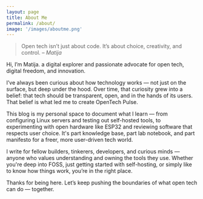 ```yaml
---
layout: page
title: About Me
permalink: /about/
image: '/images/aboutme.png'
---
```


> Open tech isn’t just about code. It’s about choice, creativity, and control.
> <cite>– Matija</cite>

Hi, I’m Matija. a digital explorer and passionate advocate for open tech, digital freedom, and innovation.

I’ve always been curious about how technology works — not just on the surface, but deep under the hood. Over time, that curiosity grew into a belief: that tech should be transparent, open, and in the hands of its users. That belief is what led me to create OpenTech Pulse.

This blog is my personal space to document what I learn — from configuring Linux servers and testing out self-hosted tools, to experimenting with open hardware like ESP32 and reviewing software that respects user choice. It's part knowledge base, part lab notebook, and part manifesto for a freer, more user-driven tech world.

I write for fellow builders, tinkerers, developers, and curious minds — anyone who values understanding and owning the tools they use. Whether you're deep into FOSS, just getting started with self-hosting, or simply like to know how things work, you’re in the right place.

Thanks for being here. Let’s keep pushing the boundaries of what open tech can do — together.
